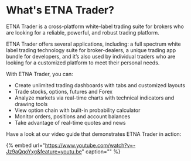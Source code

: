 # What's ETNA Trader?

ETNA Trader is a cross-platform white-label trading suite for brokers who are looking for a reliable, powerful, and robust trading platform.

ETNA Trader offers several applications, including: a full spectrum white label trading technology suite for broker-dealers, a unique trading app bundle for developers, and it’s also used by individual traders who are looking for a customized platform to meet their personal needs.

With ETNA Trader, you can:

* Create unlimited trading dashboards with tabs and customized layouts
* Trade stocks, options, futures and Forex
* Analyze markets via real-time charts with technical indicators and drawing tools
* View option chain with built-in probability calculator
* Monitor orders, positions and account balances
* Take advantage of real-time quotes and news

Have a look at our video guide that demonstrates ETNA Trader in action:

{% embed url="https://www.youtube.com/watch?v=-Jz9aQqoYxg&feature=youtu.be" caption="" %}

